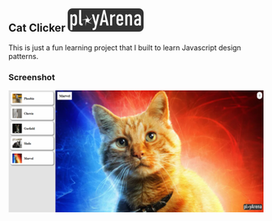 ## Cat Clicker <img src="/img/logo.png" alt="playArena"/>

This is just a fun learning project that I built to learn Javascript design patterns.

### Screenshot

<p align="center">
    <img src="/img/screenshot.png" alt="screenshot" />
</p>
